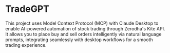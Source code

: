 # TradeGPT
This project uses Model Context Protocol (MCP) with Claude Desktop to enable AI-powered automation of stock trading through Zerodha's Kite API. It allows you to place buy and sell orders intelligently via natural language prompts, integrating seamlessly with desktop workflows for a smooth trading experience.
